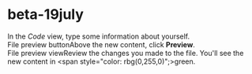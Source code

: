 beta-19july
===========
In the <em>Code</em> view, type some information about yourself.
<br />
File preview buttonAbove the new content, click <strong>Preview</strong>.
<br />
File preview viewReview the changes you made to the file. You'll see the new content in <span style="color: rbg(0,255,0)";>green</span>.
<br />

